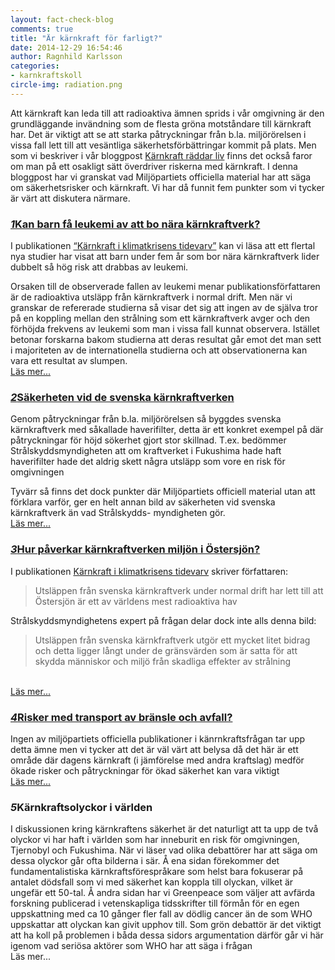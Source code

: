 ```yaml
---
layout: fact-check-blog
comments: true
title: "Är kärnkraft för farligt?"
date: 2014-12-29 16:54:46
author: Ragnhild Karlsson
categories:
- karnkraftskoll
circle-img: radiation.png
---
```

<p>Att kärnkraft kan leda till att radioaktiva ämnen sprids i vår omgivning är den grundläggande invändning som de flesta gröna motståndare till kärnkraft har. Det är viktigt att se att starka påtryckningar från b.la. miljörörelsen i vissa fall lett till att vesäntliga säkerhetsförbättringar kommit på plats. Men som vi beskriver i vår bloggpost <a href="/karnkraftskoll/radda-liv">Kärnkraft räddar liv</a> finns det också faror om man på ett osakligt sätt överdriver riskerna med kärnkraft. 
I denna bloggpost har vi granskat vad Miljöpartiets officiella material har att säga om säkerhetsrisker och kärnkraft. Vi har då funnit fem punkter som vi tycker är värt att diskutera närmare.</p>
<h3><a href="/karnkraftskoll/farligt/normal-drift-leukemi"><span class="fa-stack fa-lg chapter-icon"><i class="fa fa-circle fa-stack-2x"></i><i class="fa fa-stack-1x fa-inverse">1</i></span>Kan barn få leukemi av att bo nära kärnkraftverk?</h3></a>
<p>I publikationen <a class="fact-check-text" href="/assets/files/mp_arg_kärnkraft.pdf">“Kärnkraft i klimatkrisens tidevarv”</a> kan vi läsa att ett flertal nya studier har visat att barn under fem år som bor nära kärnkraftverk lider dubbelt så hög risk att drabbas av leukemi.</p> 
<p>Orsaken till de observerade fallen av leukemi menar publikationsförfattaren är de radioaktiva utsläpp från kärnkraftverk i normal drift. Men när vi granskar de refererade studierna så visar det sig att ingen av de själva tror på en koppling mellan den strålning som ett kärnkraftverk avger och den förhöjda frekvens av leukemi som man i vissa fall kunnat observera. Istället betonar forskarna bakom studierna att deras resultat går emot det man sett i majoriteten av de internationella studierna och att observationerna kan vara ett resultat av slumpen. <br><a href="/karnkraftskoll/farligt/normal-drift-leukemi"><i class="fa fa-arrow-circle-o-right read-more-arrow"></i> Läs mer...</p></a>
<h3><a href="/karnkraftskoll/farligt/sakerhet-svenska-kraftverk" id="danger-circle-2"><span class="fa-stack fa-lg chapter-icon"><i class="fa fa-circle fa-stack-2x"></i><i class="fa fa-stack-1x fa-inverse">2</i></span>Säkerheten vid de svenska kärnkraftverken</a></h3> 
<p>Genom påtryckningar från b.la. miljörörelsen så byggdes svenska kärnkraftverk med såkallade haverifilter, detta är ett konkret exempel på där påtryckningar för höjd sökerhet gjort stor skillnad. T.ex. bedömmer Strålskyddsmyndigheten att om kraftverket i Fukushima hade haft haverifilter hade det aldrig skett några utsläpp som vore en risk för omgivningen</p>
<p>Tyvärr så finns det dock punkter där Miljöpartiets officiell material utan att förklara varför, ger en helt annan bild av säkerheten vid svenska kärnkraftverk än vad Strålskydds- myndigheten gör.<br><a href="/karnkraftskoll/farligt/sakerhet-svenska-kraftverk"><i class="fa fa-arrow-circle-o-right read-more-arrow"></i> Läs mer...</a></p>
<h3><a href="/karnkraftskoll/farligt/normal-drift-ostersjon" id="danger-circle-3"><span class="fa-stack fa-lg chapter-icon"><i class="fa fa-circle fa-stack-2x"></i><i class="fa fa-stack-1x fa-inverse">3</i></span>Hur påverkar kärnkraftverken miljön i Östersjön?</a></h3> <p>I publikationen <a href="/assets/files/mp_arg_kärnkraft.pdf">Kärnkraft i klimatkrisens tidevarv</a> skriver författaren: 
<blockquote>Utsläppen från svenska kärnkraftverk under normal drift har lett till att Östersjön är ett av världens mest radioaktiva hav</blockquote> 
<p>Strålskyddsmyndighetens expert på frågan delar dock inte alls denna bild:
<blockquote>Utsläppen från svenska kärnkfraftverk utgör ett mycket litet bidrag och detta ligger långt under de gränsvärden som är satta för att skydda människor och miljö från skadliga effekter av strålning</blockquote>
<br><a href="/karnkraftskoll/farligt/normal-drift-ostersjon"><i class="fa fa-arrow-circle-o-right read-more-arrow"></i> Läs mer...</a></p> 
<h3><a href="/karnkraftskoll/farligt/sakerhet-transporter" id="danger-circle-4"><span class="fa-stack fa-lg chapter-icon"><i class="fa fa-circle fa-stack-2x"></i><i class="fa fa-stack-1x fa-inverse">4</i></span>Risker med transport av bränsle och avfall?</a></h3> <p>Ingen av miljöpartiets officiella publikationer i känrnkraftsfrågan tar upp detta ämne men vi tycker att det är väl värt att belysa då det här är ett område där dagens kärnkraft (i jämförelse med andra kraftslag) medför ökade risker och påtryckningar för ökad säkerhet kan vara viktigt<br><a href="/karnkraftskoll/farligt/sakerhet-transporter"><i class="fa fa-arrow-circle-o-right read-more-arrow"></i> Läs mer...</a></p> 
<h3 id="danger-circle-5"><span class="fa-stack fa-lg chapter-icon"><i class="fa fa-circle fa-stack-2x"></i><i class="fa fa-stack-1x fa-inverse">5</i></span>Kärnkraftsolyckor i världen</h3> <p>I diskussionen kring kärnkraftens säkerhet är det naturligt att ta upp de två olyckor vi har haft i världen som har inneburit en risk för omgivningen, Tjernobyl och Fukushima. När vi läser vad olika debattörer har att säga om dessa olyckor går ofta bilderna i sär. Å ena sidan förekommer det fundamentalistiska kärnkraftsförespråkare som helst bara fokuserar på antalet dödsfall som vi med säkerhet kan koppla till olyckan, vilket är ungefär ett 50-tal. Å andra sidan har vi Greenpeace som väljer att avfärda forskning publicerad i vetenskapliga tidsskrifter till förmån för en egen uppskattning med ca 10 gånger fler fall av dödlig cancer än de som WHO uppskattar att olyckan kan givit upphov till. Som grön debattör är det viktigt att ha koll på problemen i båda dessa sidors argumentation därför går vi här igenom vad seriösa aktörer som WHO har att säga i frågan<br><i class="fa fa-arrow-circle-o-right read-more-arrow"></i> Läs mer...</p> 


